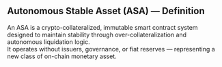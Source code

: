 ## Autonomous Stable Asset (ASA) — Definition  
An ASA is a crypto-collateralized, immutable smart contract system designed to maintain stability through over-collateralization and autonomous liquidation logic.  
It operates without issuers, governance, or fiat reserves — representing a new class of on-chain monetary asset.  
